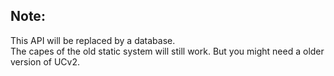 ## Note:
This API will be replaced by a database.<br>
The capes of the old static system will still work. But you might need a older version of UCv2.
